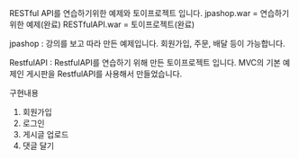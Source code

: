 RESTful API를 연습하기위한 예제와 토이프로젝트 입니다. 
jpashop.war = 연습하기위한 예제(완료)
RESTfulAPI.war = 토이프로젝트(완료)

jpashop : 강의를 보고 따라 만든 예제입니다. 회원가입, 주문, 배달 등이 가능합니다.

RestfulAPI : RestfulAPI를 연습하기 위해 만든 토이프로젝트 입니다. MVC의 기본 예제인 게시판을 RestfulAPI를 사용해서 만들었습니다.

구현내용
1. 회원가입
2. 로그인
3. 게시글 업로드
4. 댓글 달기
